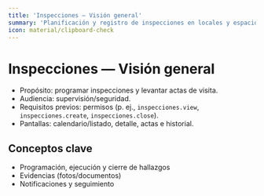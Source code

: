 ```yaml
---
title: 'Inspecciones — Visión general'
summary: 'Planificación y registro de inspecciones en locales y espacios.'
icon: material/clipboard-check
---
```


# Inspecciones — Visión general

- Propósito: programar inspecciones y levantar actas de visita.
- Audiencia: supervisión/seguridad.
- Requisitos previos: permisos (p. ej., `inspecciones.view`, `inspecciones.create`, `inspecciones.close`).
- Pantallas: calendario/listado, detalle, actas e historial.

## Conceptos clave
- Programación, ejecución y cierre de hallazgos
- Evidencias (fotos/documentos)
- Notificaciones y seguimiento
